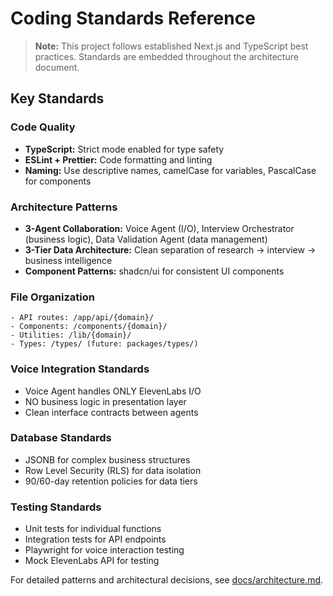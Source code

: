 # Coding Standards Reference

> **Note:** This project follows established Next.js and TypeScript best practices. Standards are embedded throughout the architecture document.

## Key Standards

### Code Quality
- **TypeScript:** Strict mode enabled for type safety
- **ESLint + Prettier:** Code formatting and linting
- **Naming:** Use descriptive names, camelCase for variables, PascalCase for components

### Architecture Patterns
- **3-Agent Collaboration:** Voice Agent (I/O), Interview Orchestrator (business logic), Data Validation Agent (data management)
- **3-Tier Data Architecture:** Clean separation of research → interview → business intelligence
- **Component Patterns:** shadcn/ui for consistent UI components

### File Organization
```
- API routes: /app/api/{domain}/
- Components: /components/{domain}/
- Utilities: /lib/{domain}/
- Types: /types/ (future: packages/types/)
```

### Voice Integration Standards
- Voice Agent handles ONLY ElevenLabs I/O
- NO business logic in presentation layer
- Clean interface contracts between agents

### Database Standards
- JSONB for complex business structures
- Row Level Security (RLS) for data isolation
- 90/60-day retention policies for data tiers

### Testing Standards
- Unit tests for individual functions
- Integration tests for API endpoints
- Playwright for voice interaction testing
- Mock ElevenLabs API for testing

For detailed patterns and architectural decisions, see [docs/architecture.md](../architecture.md).